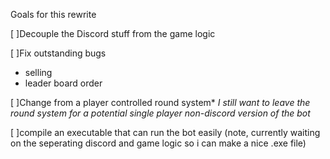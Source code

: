 Goals for this rewrite

[ ]Decouple the Discord stuff from the game logic

[ ]Fix outstanding bugs
  - selling
  - leader board order

[ ]Change from a player controlled round system*
  *I still want to leave the round system for a potential single player non-discord version of the bot*

[ ]compile an executable that can run the bot easily
(note, currently waiting on the seperating discord and game logic
  so i can make a nice .exe file)
